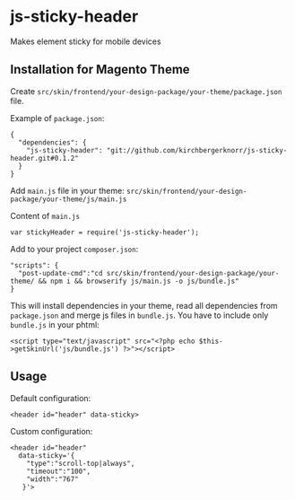 # js-sticky-header

Makes element sticky for mobile devices

## Installation for Magento Theme

Create `src/skin/frontend/your-design-package/your-theme/package.json` file.

Example of `package.json`:

```
{
  "dependencies": {
    "js-sticky-header": "git://github.com/kirchbergerknorr/js-sticky-header.git#0.1.2"
  }
}
```

Add `main.js` file in your theme:
`src/skin/frontend/your-design-package/your-theme/js/main.js`

Content of `main.js`
```
var stickyHeader = require('js-sticky-header');
```

Add to your project `composer.json`:

```
"scripts": {
  "post-update-cmd":"cd src/skin/frontend/your-design-package/your-theme/ && npm i && browserify js/main.js -o js/bundle.js"
}
```

This will install dependencies in your theme, read all dependencies from `package.json` and merge js files in `bundle.js`.
You have to include only `bundle.js` in your phtml:

```
<script type="text/javascript" src="<?php echo $this->getSkinUrl('js/bundle.js') ?>"></script>
```

## Usage

Default configuration:

    <header id="header" data-sticky>

Custom configuration:

    <header id="header"
      data-sticky='{
        "type":"scroll-top|always",
        "timeout":"100",
        "width":"767"
       }'>
